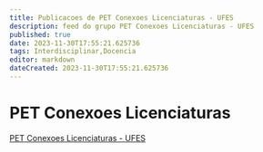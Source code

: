 ```yaml
---
title: Publicacoes de PET Conexoes Licenciaturas - UFES
description: feed do grupo PET Conexoes Licenciaturas - UFES
published: true
date: 2023-11-30T17:55:21.625736
tags: Interdisciplinar,Docencia
editor: markdown
dateCreated: 2023-11-30T17:55:21.625736
---
```


# PET Conexoes Licenciaturas
[PET Conexoes Licenciaturas - UFES](/grupo/39PETConexoesLicenciaturasUFES.md)